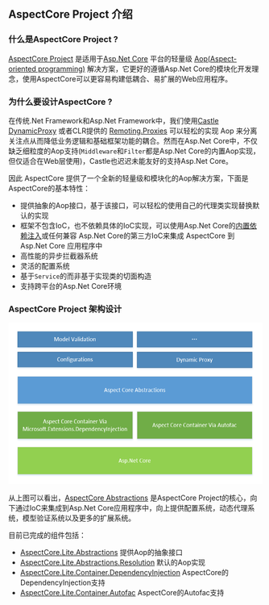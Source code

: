 ## AspectCore Project 介绍

### 什么是AspectCore Project ?
[AspectCore Project](https://github.com/aspectcore) 是适用于[Asp.Net Core](https://docs.microsoft.com/en-us/aspnet/core/) 平台的轻量级 [Aop(Aspect-oriented programming)](https://en.wikipedia.org/wiki/Aspect-oriented_programming) 解决方案，它更好的遵循Asp.Net Core的模块化开发理念，使用AspectCore可以更容易构建低耦合、易扩展的Web应用程序。

### 为什么要设计AspectCore ?
在传统.Net Framework和Asp.Net Framework中，我们使用[Castle DynamicProxy](https://github.com/castleproject/Core/blob/master/docs/dynamicproxy.md) 或者CLR提供的 [Remoting.Proxies](https://msdn.microsoft.com/en-us/library/system.runtime.remoting.proxies.aspx)  可以轻松的实现 Aop 来分离关注点从而降低业务逻辑和基础框架功能的耦合。然而在Asp.Net Core中，不仅缺乏细粒度的Aop支持(`Middleware`和`Filter`都是Asp.Net Core的内置Aop实现，但仅适合在Web层使用)，Castle也迟迟未能友好的支持Asp.Net Core。

因此 AspectCore 提供了一个全新的轻量级和模块化的Aop解决方案，下面是AspectCore的基本特性：
* 提供抽象的Aop接口，基于该接口，可以轻松的使用自己的代理类实现替换默认的实现
* 框架不包含IoC，也不依赖具体的IoC实现，可以使用Asp.Net Core的[内置依赖注入](https://docs.microsoft.com/en-us/aspnet/core/fundamentals/dependency-injection)或任何兼容 Asp.Net Core的第三方IoC来集成 AspectCore 到 Asp.Net Core 应用程序中
* 高性能的异步拦截器系统
* 灵活的配置系统
* 基于`Service`的而非基于实现类的切面构造
* 支持跨平台的Asp.Net Core环境

### AspectCore Project 架构设计
<img src="images/aspectcofe-architecture.png" alt="深入理解C#" height="320"/>

从上图可以看出，[AspectCore Abstractions](https://github.com/AspectCore/Lite.Abstractions) 是AspectCore Project的核心，向下通过IoC来集成到Asp.Net Core应用程序中，向上提供配置系统，动态代理系统，模型验证系统以及更多的扩展系统。

目前已完成的组件包括：
* [AspectCore.Lite.Abstractions](http://www.nuget.org/packages/AspectCore.Lite.Abstractions/) 提供Aop的抽象接口
* [AspectCore.Lite.Abstractions.Resolution](http://www.nuget.org/packages/AspectCore.Lite.Abstractions.Resolution/) 默认的Aop实现
* [AspectCore.Lite.Container.DependencyInjection](http://www.nuget.org/packages/AspectCore.Lite.Container.DependencyInjection/) AspectCore的DependencyInjection支持
* [AspectCore.Lite.Container.Autofac](AspectCore.Lite.Container.Autofac) AspectCore的Autofac支持


















